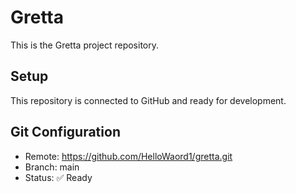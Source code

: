 # Gretta

This is the Gretta project repository.

## Setup

This repository is connected to GitHub and ready for development.

## Git Configuration

- Remote: https://github.com/HelloWaord1/gretta.git
- Branch: main
- Status: ✅ Ready 